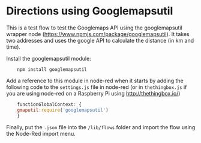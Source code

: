 Directions using Googlemapsutil
===============================

This is a test flow to test the Googlemaps API using the googlemapsutil wrapper node (https://www.npmjs.com/package/googlemapsutil). It takes two addresses and uses the google API to calculate the distance (in km and time).

Install the googlemapsutil module:

```
	npm install googlemapsutil
```

Add a reference to this module in node-red when it starts by adding the following code to the `settings.js` file in node-red (or in `thethingbox.js` if you are using node-red on a Raspberry Pi using http://thethingbox.io/)

```javascript
    functionGlobalContext: {
    gmaputil:require('googlemapsutil')
    }
```

Finally, put the `.json` file into the `/lib/flows` folder and import the flow using the Node-Red import menu.



